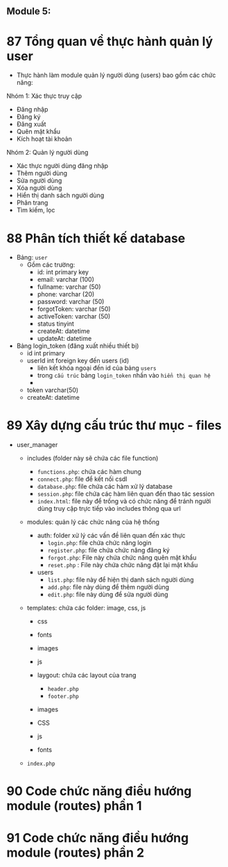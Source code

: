 ## Module 5:

# 87 Tổng quan về thực hành quản lý user

- Thực hành làm module quản lý người dùng (users) bao gồm các chức năng:

Nhóm 1: Xác thực truy cập

- Đăng nhập
- Đăng ký
- Đăng xuất
- Quên mật khẩu
- Kích hoạt tài khoản

Nhóm 2: Quản lý người dùng

- Xác thực người dùng đăng nhập
- Thêm người dùng
- Sửa người dùng
- Xóa người dùng
- Hiển thị danh sách người dùng
- Phân trang
- Tìm kiếm, lọc

# 88 Phân tích thiết kế database

- Bảng: `user`
  - Gồm các trường:
    - id: int primary key
    - email: varchar (100)
    - fullname: varchar (50)
    - phone: varchar (20)
    - password: varchar (50)
    - forgotToken: varchar (50)
    - activeToken: varchar (50)
    - status tinyint
    - createAt: datetime
    - updateAt: datetime
- Bảng login_token (đăng xuất nhiều thiết bị)
  - id int primary
  - userId int foreign key đến users (id)
    - liên kết khóa ngoại đến id của bảng `users`
    - trong `cấu trúc` bảng `login_token` nhấn vào `hiển thị quan hệ`
    -
  - token varchar(50)
  - createAt: datetime

# 89 Xây dựng cấu trúc thư mục - files

- user_manager

  - includes (folder này sẽ chứa các file function)
    - `functions.php`: chứa các hàm chung
    - `connect.php`: file để kết nối csdl
    - `database.php`: file chứa các hàm xử lý database
    - `session.php`: file chứa các hàm liên quan đến thao tác session
    - `index.html`: file này để trống và có chức năng để tránh người dùng truy cập trực tiếp vào includes thông qua url
  - modules: quản lý các chức năng của hệ thống
    - auth: folder xử lý các vấn đề liên quan đến xác thực
      - `login.php`: file chứa chức năng login
      - `register.php`: file chứa chức năng đăng ký
      - `forgot.php`: File này chứa chức năng quên mật khẩu
      - `reset.php` : File này chứa chức năng đặt lại mật khẩu
    - users
      - `list.php`: file này để hiện thị danh sách người dùng
      - `add.php`: file này dùng để thêm người dùng
      - `edit.php`: file này dùng để sửa người dùng
  - templates: chứa các folder: image, css, js
    - css
    - fonts
    - images
    - js
    - laygout: chứa các layout của trang
        - `header.php`
        - `footer.php`

    - images
    - CSS
    - js
    - fonts

  - `index.php`

# 90 Code chức năng điều hướng module (routes) phần 1

# 91 Code chức năng điều hướng module (routes) phần 2

